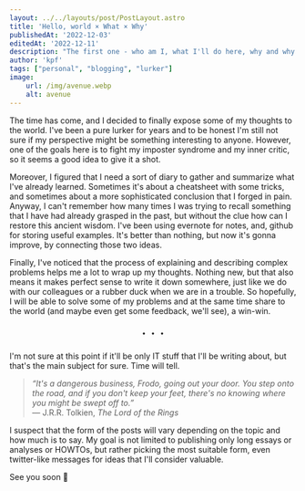 ```yaml
---
layout: ../../layouts/post/PostLayout.astro
title: 'Hello, world × What × Why'
publishedAt: '2022-12-03'
editedAt: '2022-12-11'
description: "The first one - who am I, what I'll do here, why and why so late"
author: 'kpf'
tags: ["personal", "blogging", "lurker"]
image: 
    url: /img/avenue.webp
    alt: avenue
---
```

The time has come, and I decided to finally expose some of my thoughts to the world. I've been a pure lurker for years and to be honest I'm still not sure if my perspective might be something interesting to anyone. However, one of the goals here is to fight my imposter syndrome and my inner critic, so it seems a good idea to give it a shot.

Moreover, I figured that I need a sort of diary to gather and summarize what I've already learned. Sometimes it's about a cheatsheet with some tricks, and sometimes about a more sophisticated conclusion that I forged in pain. Anyway, I can't remember how many times I was trying to recall something that I have had already grasped in the past, but without the clue how can I restore this ancient wisdom. I've been using evernote for notes, and, github for storing useful examples. It's better than nothing, but now it's gonna improve, by connecting those two ideas.

Finally, I've noticed that the process of explaining and describing complex problems helps me a lot to wrap up my thoughts. Nothing new, but that also means it makes perfect sense to write it down somewhere, just like we do with our colleagues or a rubber duck when we are in a trouble. So hopefully, I will be able to solve some of my problems and at the same time share to the world (and maybe even get some feedback, we'll see), a win-win.  

<div style="text-align: center; font-size: 2em"> · · · </div>

I'm not sure at this point if it'll be only IT stuff that I'll be writing about, but that's the main subject for sure. Time will tell.  
> _“It's a dangerous business, Frodo, going out your door. You step onto the road, and if you don't keep your feet, there's no knowing where you might be swept off to.”_  
>  ― J.R.R. Tolkien, _The Lord of the Rings_

I suspect that the form of the posts will vary depending on the topic and how much is to say. My goal is not limited to publishing only long essays or analyses or HOWTOs, but rather picking the most suitable form, even twitter-like messages for ideas that I'll consider valuable.

See you soon 🖖

